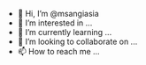 - 👋 Hi, I’m @msangiasia
- 👀 I’m interested in ...
- 🌱 I’m currently learning ...
- 💞️ I’m looking to collaborate on ...
- 📫 How to reach me ...

<!---
msangiasia/msangiasia is a ✨ special ✨ repository because its `README.md` (this file) appears on your GitHub profile.
You can click the Preview link to take a look at your changes.
--->
